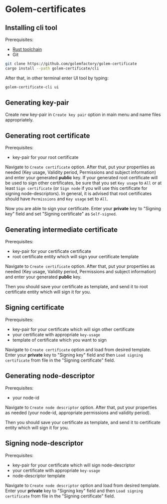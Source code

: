# Golem-certificates

## Installing cli tool

Prerequisites:

- [Rust toolchain](https://rustup.rs/)
- Git

```bash
git clone https://github.com/golemfactory/golem-certificate
cargo install --path golem-certificate/cli
```

After that, in other terminal enter UI tool by typing:

```bash
golem-certificate-cli ui
```

## Generating key-pair

Create new key-pair in `Create key pair` option in main menu and name files appropriately.

## Generating root certificate

Prerequisites:

- key-pair for your root certificate

Navigate to `Create certificate` option.
After that, put your propertiies as needed (Key usage, Validity period, Permissions and subject information) and enter your generated **public** key.
If your generated root certificate will be used to sign other certificates, be sure that you set `Key usage` to `All` or at least `Sign certificate` (or `Sign node` if you will use this certificate for signing node-descriptors).
In general, it is advised that root certificates should have `Permissions` and `Key usage` set to `All`.

Now you are able to sign your certificate.
Enter your **private** key to "Signing key" field and set "Signing certificate" as `Self-signed`.

## Generating intermediate certificate

Prerequisites:

- key-pair for your certificate certificate
- root certificate entity which will sign your certificate template

Navigate to `Create certificate` option.
After that, put your propertiies as needed (Key usage, Validity period, Permissions and subject information) and enter your generated **public** key.

Then you should save your certificate as template, and send it to root certificate entity which will sign it for you.

## Signing certificate

Prerequisites:

- key-pair for your certificate which will sign other certificate
- your certificate with appropriate `key-usage`
- template of certificate which you want to sign

Navigate to `Create certificate` option and load from desired template.
Enter your **private** key to "Signing key" field and then `Load signing certificate` from file in the "Signing certificate" field.

## Generating node-descriptor

Prerequisites:

- your node-id

Navigate to `Create node descriptor` option.
After that, put your properties as needed (your node-id, appropriate permissions and validity period).

Then you should save your certificate as template, and send it to certificate entity which will sign it for you.

## Signing node-descriptor

Prerequisites:

- key-pair for your certificate which will sign node-descriptor
- your certificate with appropriate `key-usage`
- node-descriptor template

Navigate to `Create node descriptor` option and load from desired template.
Enter your **private** key to "Signing key" field and then `Load signing certificate` from file in the "Signing certificate" field.
